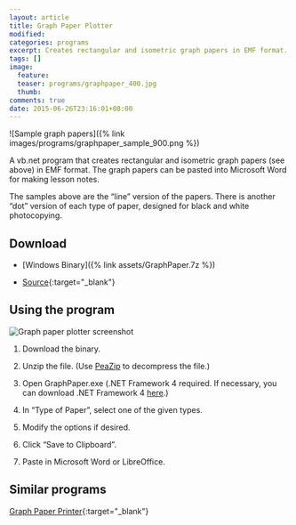 ```yaml
---
layout: article
title: Graph Paper Plotter
modified:
categories: programs
excerpt: Creates rectangular and isometric graph papers in EMF format.
tags: []
image:
  feature:
  teaser: programs/graphpaper_400.jpg
  thumb:
comments: true
date: 2015-06-26T23:16:01+08:00
---
```


![Sample graph papers]({% link images/programs/graphpaper_sample_900.png %})

A vb.net program that creates rectangular and isometric graph papers (see above) in EMF format. The graph papers can be pasted into Microsoft Word for making lesson notes.

The samples above are the “line” version of the papers. There is another “dot” version of each type of paper, designed for black and white photocopying.

## Download

- [Windows Binary]({% link assets/GraphPaper.7z %})

- [Source](https://github.com/lwchkg/graphpaper){:target="_blank"}

## Using the program

<aside>
<img alt="Graph paper plotter screenshot" src="{% link images/programs/graphpaper_screenshot_01.png %}">
</aside>

1. Download the binary.

1. Unzip the file. (Use [PeaZip](http://peazip.sourceforge.net/) to decompress the file.)

1. Open GraphPaper.exe (.NET Framework 4 required. If necessary, you can download .NET Framework 4 [here](https://www.microsoft.com/download/details.aspx?id=17718).)

1. In “Type of Paper”, select one of the given types.

1. Modify the options if desired.

1. Click “Save to Clipboard”.

1. Paste in Microsoft Word or LibreOffice.

## Similar programs

[Graph Paper Printer](http://www.snapfiles.com/get/graphpp.html){:target="_blank"}

